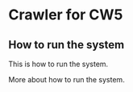 Crawler for CW5
===============

How to run the system
---------------------

This is how to run the system.

More about how to run the system.
